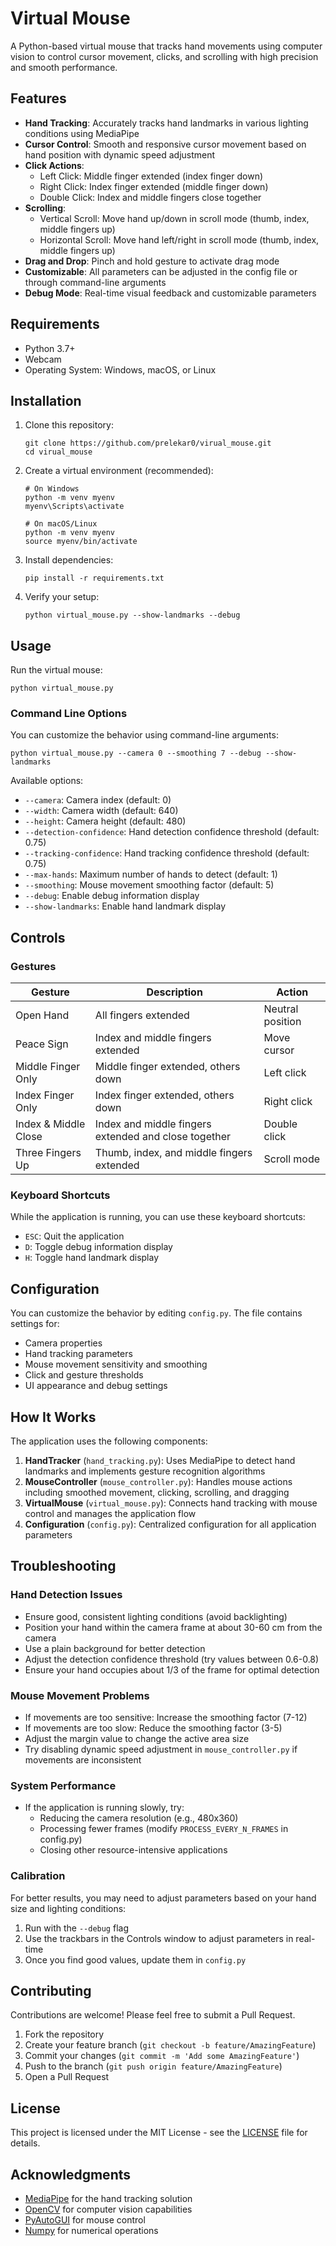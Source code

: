 # Virtual Mouse

A Python-based virtual mouse that tracks hand movements using computer vision to control cursor movement, clicks, and scrolling with high precision and smooth performance.

## Features

- **Hand Tracking**: Accurately tracks hand landmarks in various lighting conditions using MediaPipe
- **Cursor Control**: Smooth and responsive cursor movement based on hand position with dynamic speed adjustment
- **Click Actions**:
  - Left Click: Middle finger extended (index finger down)
  - Right Click: Index finger extended (middle finger down)
  - Double Click: Index and middle fingers close together
- **Scrolling**:
  - Vertical Scroll: Move hand up/down in scroll mode (thumb, index, middle fingers up)
  - Horizontal Scroll: Move hand left/right in scroll mode (thumb, index, middle fingers up)
- **Drag and Drop**: Pinch and hold gesture to activate drag mode
- **Customizable**: All parameters can be adjusted in the config file or through command-line arguments
- **Debug Mode**: Real-time visual feedback and customizable parameters

## Requirements

- Python 3.7+
- Webcam
- Operating System: Windows, macOS, or Linux

## Installation

1. Clone this repository:
   ```
   git clone https://github.com/prelekar0/virual_mouse.git
   cd virual_mouse
   ```

2. Create a virtual environment (recommended):
   ```
   # On Windows
   python -m venv myenv
   myenv\Scripts\activate

   # On macOS/Linux
   python -m venv myenv
   source myenv/bin/activate
   ```

3. Install dependencies:
   ```
   pip install -r requirements.txt
   ```

4. Verify your setup:
   ```
   python virtual_mouse.py --show-landmarks --debug
   ```

## Usage

Run the virtual mouse:
```
python virtual_mouse.py
```

### Command Line Options

You can customize the behavior using command-line arguments:

```
python virtual_mouse.py --camera 0 --smoothing 7 --debug --show-landmarks
```

Available options:
- `--camera`: Camera index (default: 0)
- `--width`: Camera width (default: 640)
- `--height`: Camera height (default: 480)
- `--detection-confidence`: Hand detection confidence threshold (default: 0.75)
- `--tracking-confidence`: Hand tracking confidence threshold (default: 0.75)
- `--max-hands`: Maximum number of hands to detect (default: 1)
- `--smoothing`: Mouse movement smoothing factor (default: 5)
- `--debug`: Enable debug information display
- `--show-landmarks`: Enable hand landmark display

## Controls

### Gestures

| Gesture | Description | Action |
|---------|-------------|--------|
| Open Hand | All fingers extended | Neutral position |
| Peace Sign | Index and middle fingers extended | Move cursor |
| Middle Finger Only | Middle finger extended, others down | Left click |
| Index Finger Only | Index finger extended, others down | Right click |
| Index & Middle Close | Index and middle fingers extended and close together | Double click |
| Three Fingers Up | Thumb, index, and middle fingers extended | Scroll mode |

### Keyboard Shortcuts

While the application is running, you can use these keyboard shortcuts:
- `ESC`: Quit the application
- `D`: Toggle debug information display
- `H`: Toggle hand landmark display

## Configuration

You can customize the behavior by editing `config.py`. The file contains settings for:

- Camera properties
- Hand tracking parameters
- Mouse movement sensitivity and smoothing
- Click and gesture thresholds
- UI appearance and debug settings

## How It Works

The application uses the following components:

1. **HandTracker** (`hand_tracking.py`): Uses MediaPipe to detect hand landmarks and implements gesture recognition algorithms
2. **MouseController** (`mouse_controller.py`): Handles mouse actions including smoothed movement, clicking, scrolling, and dragging
3. **VirtualMouse** (`virtual_mouse.py`): Connects hand tracking with mouse control and manages the application flow
4. **Configuration** (`config.py`): Centralized configuration for all application parameters

## Troubleshooting

### Hand Detection Issues
- Ensure good, consistent lighting conditions (avoid backlighting)
- Position your hand within the camera frame at about 30-60 cm from the camera
- Use a plain background for better detection
- Adjust the detection confidence threshold (try values between 0.6-0.8)
- Ensure your hand occupies about 1/3 of the frame for optimal detection

### Mouse Movement Problems
- If movements are too sensitive: Increase the smoothing factor (7-12)
- If movements are too slow: Reduce the smoothing factor (3-5)
- Adjust the margin value to change the active area size
- Try disabling dynamic speed adjustment in `mouse_controller.py` if movements are inconsistent

### System Performance
- If the application is running slowly, try:
  - Reducing the camera resolution (e.g., 480x360)
  - Processing fewer frames (modify `PROCESS_EVERY_N_FRAMES` in config.py)
  - Closing other resource-intensive applications

### Calibration
For better results, you may need to adjust parameters based on your hand size and lighting conditions:
1. Run with the `--debug` flag
2. Use the trackbars in the Controls window to adjust parameters in real-time
3. Once you find good values, update them in `config.py`

## Contributing

Contributions are welcome! Please feel free to submit a Pull Request.

1. Fork the repository
2. Create your feature branch (`git checkout -b feature/AmazingFeature`)
3. Commit your changes (`git commit -m 'Add some AmazingFeature'`)
4. Push to the branch (`git push origin feature/AmazingFeature`)
5. Open a Pull Request

## License

This project is licensed under the MIT License - see the [LICENSE](LICENSE) file for details.

## Acknowledgments

- [MediaPipe](https://mediapipe.dev/) for the hand tracking solution
- [OpenCV](https://opencv.org/) for computer vision capabilities
- [PyAutoGUI](https://pyautogui.readthedocs.io/) for mouse control
- [Numpy](https://numpy.org/) for numerical operations 